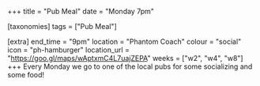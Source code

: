 +++
title = "Pub Meal"
date = "Monday 7pm"

[taxonomies]
tags = ["Pub Meal"]

[extra]
end_time = "9pm"
location = "Phantom Coach"
colour = "social"
icon = "ph-hamburger"
location_url = "https://goo.gl/maps/wAptxmC4L7uajZEPA"
weeks = ["w2", "w4", "w8"]
+++
Every Monday we go to one of the local pubs for some socializing and some food!
